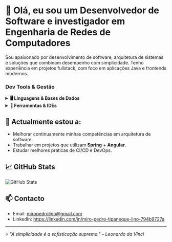 # 👋 Olá, eu sou um Desenvolvedor de Software e investigador em Engenharia de Redes de Computadores

Sou apaixonado por desenvolvimento de software, arquitetura de sistemas e soluções que combinam desempenho com simplicidade. Tenho experiência em projetos fullstack, com foco em aplicações Java e frontends modernos.

### Dev Tools & Gestão
<details>
  <summary><strong>🖥️ Linguagens & Bases de Dados</strong></summary>
  <div style="display: flex; flex-wrap: wrap; gap: 10px;">
    <img src="https://img.shields.io/badge/-Java-007396?style=for-the-badge&logo=java&logoColor=white"/>
    <img src="https://img.shields.io/badge/-C++-00599C?style=for-the-badge&logo=c%2b%2b&logoColor=white"/>
    <img src="https://img.shields.io/badge/-Kotlin-0095D5?style=for-the-badge&logo=kotlin&logoColor=white"/>
    <img src="https://img.shields.io/badge/-Python-3776AB?style=for-the-badge&logo=python&logoColor=white"/>
    <img src="https://img.shields.io/badge/-Assembly-6E4C13?style=for-the-badge&logo=gnuassembly&logoColor=white"/>
    <img src="https://img.shields.io/badge/-MySQL-4479A1?style=for-the-badge&logo=mysql&logoColor=white"/>
    <img src="https://img.shields.io/badge/-PostgreSQL-4169E1?style=for-the-badge&logo=postgresql&logoColor=white"/>
    <img src="https://img.shields.io/badge/-MongoDB-47A248?style=for-the-badge&logo=mongodb&logoColor=white"/>
    <img src="https://img.shields.io/badge/-SQLite-003B57?style=for-the-badge&logo=sqlite&logoColor=white"/>
  </div>
</details>

<details>
  <summary><strong>🔧 Ferramentas & IDEs</strong></summary>
  <div style="display: flex; flex-wrap: wrap; gap: 10px;">
    <img src="https://img.shields.io/badge/-Android%20Studio-3DDC84?style=for-the-badge&logo=androidstudio&logoColor=white"/>
    <img src="https://img.shields.io/badge/-Spring-6DB33F?style=for-the-badge&logo=spring&logoColor=white"/>
    <img src="https://img.shields.io/badge/-Maven-C71A36?style=for-the-badge&logo=apachemaven&logoColor=white"/>
    <img src="https://img.shields.io/badge/-Hibernate-59666C?style=for-the-badge&logo=hibernate&logoColor=white"/>
    <img src="https://img.shields.io/badge/-H2%20Database-004880?style=for-the-badge&logo=h2&logoColor=white"/>
    <img src="https://img.shields.io/badge/-Angular-DD0031?style=for-the-badge&logo=angular&logoColor=white"/>
    <img src="https://img.shields.io/badge/-Trello-0052CC?style=for-the-badge&logo=trello&logoColor=white"/>
    <img src="https://img.shields.io/badge/-Git-F05032?style=for-the-badge&logo=git&logoColor=white"/>
    <img src="https://img.shields.io/badge/-GitHub-181717?style=for-the-badge&logo=github&logoColor=white"/>
    <img src="https://img.shields.io/badge/-Docker-2496ED?style=for-the-badge&logo=docker&logoColor=white"/>
    <img src="https://img.shields.io/badge/-MS%20Project-107C10?style=for-the-badge&logo=microsoftproject&logoColor=white"/>
    <img src="https://img.shields.io/badge/-Insomnia-4000BF?style=for-the-badge&logo=insomnia&logoColor=white"/>
    <img src="https://img.shields.io/badge/-IntelliJ%20IDEA-000000?style=for-the-badge&logo=intellijidea&logoColor=white"/>
    <img src="https://img.shields.io/badge/-VS%20Code-007ACC?style=for-the-badge&logo=visualstudiocode&logoColor=white"/>
  </div>
</details>


## 🌱 Actualmente estou a:
- Melhorar continuamente minhas competências em arquitetura de software.
- Trabalhar em projetos que utilizam **Spring** + **Angular**.
- Estudar melhores práticas de CI/CD e DevOps.

## 📈 GitHub Stats
![GitHub Stats](https://github-readme-stats.vercel.app/api?username=tipaneque&show_icons=true&theme=tokyonight)

## 📫 Contacto
- Email: miropedrolino@gmail.com
- LinkedIn: https://linkedin.com/in/miro-pedro-tipaneque-lino-794b9727a

---

⚡ *"A simplicidade é a sofisticação suprema." – Leonardo da Vinci*
